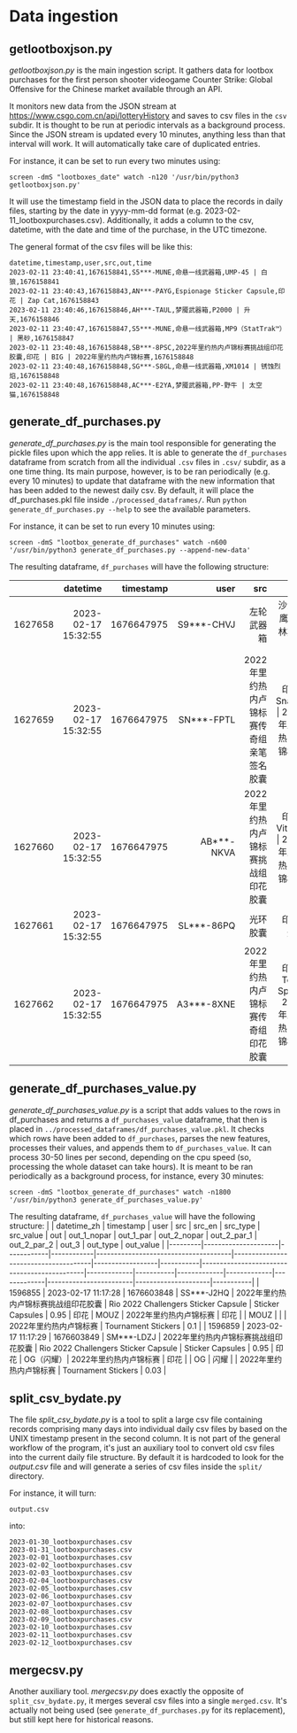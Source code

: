 # Data ingestion

## getlootboxjson.py

*getlootboxjson.py* is the main ingestion script. It gathers data for lootbox purchases for the first person shooter videogame Counter Strike: Global Offensive for the Chinese market available through an API. 

It monitors new data from the JSON stream at https://www.csgo.com.cn/api/lotteryHistory and saves to csv files in the `csv` subdir. It is thought to be run at periodic intervals as a background process. Since the JSON stream is updated every 10 minutes, anything less than that interval will work. It will automatically take care of duplicated entries.

For instance, it can be set to run every two minutes using:

`screen -dmS "lootboxes_date" watch -n120 '/usr/bin/python3 getlootboxjson.py'` 


It will use the timestamp field in the JSON data to place the records in daily files, starting by the date in yyyy-mm-dd format (e.g. 2023-02-11_lootboxpurchases.csv). Additionally, it adds a column to the csv, datetime, with the date and time of the purchase, in the UTC timezone.

The general format of the csv files will be like this:

```
datetime,timestamp,user,src,out,time
2023-02-11 23:40:41,1676158841,S5***-MUNE,命悬一线武器箱,UMP-45 | 白狼,1676158841
2023-02-11 23:40:43,1676158843,AN***-PAYG,Espionage Sticker Capsule,印花 | Zap Cat,1676158843
2023-02-11 23:40:46,1676158846,AH***-TAUL,梦魇武器箱,P2000 | 升天,1676158846
2023-02-11 23:40:47,1676158847,S5***-MUNE,命悬一线武器箱,MP9（StatTrak™） | 黑砂,1676158847
2023-02-11 23:40:48,1676158848,SB***-8PSC,2022年里约热内卢锦标赛挑战组印花胶囊,印花 | BIG | 2022年里约热内卢锦标赛,1676158848
2023-02-11 23:40:48,1676158848,SG***-S8GL,命悬一线武器箱,XM1014 | 锈蚀烈焰,1676158848
2023-02-11 23:40:48,1676158848,AC***-E2YA,梦魇武器箱,PP-野牛 | 太空猫,1676158848
```

## generate_df_purchases.py

*generate_df_purchases.py* is the main tool responsible for generating the pickle files upon which the app relies. It is able to generate the `df_purchases` dataframe from scratch from all the individual `.csv` files in `.csv/` subdir, as a one time thing. Its main purpose, however, is to be ran periodically (e.g. every 10 minutes) to update that dataframe with the new information that has been added to the newest daily csv. By default, it will place the df_purchases.pkl file inside `./processed_dataframes/`. Run `python generate_df_purchases.py --help` to see the available parameters.

For instance, it can be set to run every 10 minutes using:

`screen -dmS "lootbox_generate_df_purchases" watch -n600 '/usr/bin/python3 generate_df_purchases.py --append-new-data'` 

The resulting dataframe, `df_purchases` will have the following structure:

|         |            datetime |  timestamp |       user |                                      src |                                           out |       time |
|--------:|--------------------:|-----------:|-----------:|-----------------------------------------:|----------------------------------------------:|-----------:|
| 1627658 | 2023-02-17 15:32:55 | 1676647975 | S9***-CHVJ |                               左轮武器箱 |                        沙漠之鹰 \| 科林斯遗产 | 1676647975 |
| 1627659 | 2023-02-17 15:32:55 | 1676647975 | SN***-FPTL | 2022年里约热内卢锦标赛传奇组亲笔签名胶囊 |      印花 \| Snappi \| 2022年里约热内卢锦标赛 | 1676647975 |
| 1627660 | 2023-02-17 15:32:55 | 1676647975 | AB***-NKVA |     2022年里约热内卢锦标赛挑战组印花胶囊 |    印花 \| Vitality \| 2022年里约热内卢锦标赛 | 1676647975 |
| 1627661 | 2023-02-17 15:32:55 | 1676647975 | SL***-86PQ |                                 光环胶囊 |                                  印花 \| 烂钱 | 1676647975 |
| 1627662 | 2023-02-17 15:32:55 | 1676647975 | A3***-8XNE |     2022年里约热内卢锦标赛传奇组印花胶囊 | 印花 \| Team Spirit \| 2022年里约热内卢锦标赛 | 1676647975 |

## generate_df_purchases_value.py

*generate_df_purchases_value.py* is a script that adds values to the rows in df_purchases and returns a `df_purchases_value` dataframe, that then is placed in `../processed_dataframes/df_purchases_value.pkl`. It checks which rows have been added to `df_purchases`, parses the new features, processes their values, and appends them to `df_purchases_value`. It can process 30-50 lines per second, depending on the cpu speed (so, processing the whole dataset can take hours). It is meant to be ran periodically as a background process, for instance, every 30 minutes:

`screen -dmS "lootbox_generate_df_purchases" watch -n1800 '/usr/bin/python3 generate_df_purchases_value.py'` 

The resulting dataframe, `df_purchases_value` will have the following structure:
|         | datetime_zh         | timestamp  | user       | src                                  | src_en                               | src_type         | src_value | out                                         | out_1_nopar | out_1_par | out_2_nopar | out_2_par_1 | out_2_par_2 | out_3                  | out_type            | out_value |
|---------|---------------------|------------|------------|--------------------------------------|--------------------------------------|------------------|-----------|---------------------------------------------|-------------|-----------|-------------|-------------|-------------|------------------------|---------------------|-----------|
| 1596855 | 2023-02-17 11:17:28 | 1676603848 | SS***-J2HQ | 2022年里约热内卢锦标赛挑战组印花胶囊 | Rio 2022 Challengers Sticker Capsule | Sticker Capsules | 0.95      | 印花 \| MOUZ \| 2022年里约热内卢锦标赛      | 印花        |           | MOUZ        |             |             | 2022年里约热内卢锦标赛 | Tournament Stickers | 0.1       |
| 1596859 | 2023-02-17 11:17:29 | 1676603849 | SM***-LDZJ | 2022年里约热内卢锦标赛挑战组印花胶囊 | Rio 2022 Challengers Sticker Capsule | Sticker Capsules | 0.95      | 印花 \| OG（闪耀）\| 2022年里约热内卢锦标赛 | 印花        |           | OG          | 闪耀        |             | 2022年里约热内卢锦标赛 | Tournament Stickers | 0.03      |



## split_csv_bydate.py

The file *split_csv_bydate.py* is a tool to split a large csv file containing records comprising many days into individual daily csv files by based on the UNIX timestamp present in the second column. It is not part of the general workflow of the program, it's just an auxiliary tool to convert old csv files into the current daily file structure. By default it is hardcoded to look for the *output.csv* file and will generate a series of csv files inside the `split/` directory.

For instance, it will turn:

```output.csv```

into:
 
```
2023-01-30_lootboxpurchases.csv
2023-01-31_lootboxpurchases.csv
2023-02-01_lootboxpurchases.csv
2023-02-02_lootboxpurchases.csv
2023-02-03_lootboxpurchases.csv
2023-02-04_lootboxpurchases.csv
2023-02-05_lootboxpurchases.csv
2023-02-06_lootboxpurchases.csv
2023-02-07_lootboxpurchases.csv
2023-02-08_lootboxpurchases.csv
2023-02-09_lootboxpurchases.csv
2023-02-10_lootboxpurchases.csv
2023-02-11_lootboxpurchases.csv
2023-02-12_lootboxpurchases.csv
```

## mergecsv.py

Another auxiliary tool. *mergecsv.py* does exactly the opposite of `split_csv_bydate.py`, it merges several csv files into a single `merged.csv`.
It's actually not being used (see `generate_df_purchases.py` for its replacement), but still kept here for historical reasons. 
